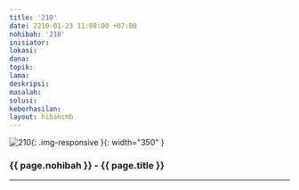 ```yaml
---
title: '210'
date: 2210-01-23 11:08:00 +07:00
nohibah: '210'
inisiator: 
lokasi: 
dana: 
topik: 
lama: 
deskripsi: 
masalah: 
solusi: 
keberhasilan: 
layout: hibahcmb
---
```


![210](/static/img/hibahcmb/210.png){: .img-responsive }{: width="350" }

### {{ page.nohibah }} - {{ page.title }}

---
